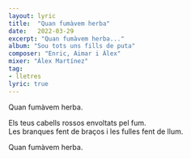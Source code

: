 ```yaml
---
layout: lyric
title:  "Quan fumàvem herba"
date:   2022-03-29
excerpt: "Quan fumàvem herba..."
album: "Sou tots uns fills de puta"
composer: "Enric, Aimar i Àlex"
mixer: "Àlex Martínez"
tag:
- lletres
lyric: true
---
```


Quan fumàvem herba.

Els teus cabells rossos envoltats pel fum.<br>
Les branques fent de braços i les fulles fent de llum.

Quan fumàvem herba.